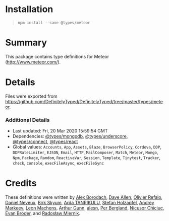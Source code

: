 # Installation
> `npm install --save @types/meteor`

# Summary
This package contains type definitions for Meteor (http://www.meteor.com/).

# Details
Files were exported from https://github.com/DefinitelyTyped/DefinitelyTyped/tree/master/types/meteor.

### Additional Details
 * Last updated: Fri, 20 Mar 2020 15:59:54 GMT
 * Dependencies: [@types/mongodb](https://npmjs.com/package/@types/mongodb), [@types/underscore](https://npmjs.com/package/@types/underscore), [@types/connect](https://npmjs.com/package/@types/connect), [@types/react](https://npmjs.com/package/@types/react)
 * Global values: `Accounts`, `App`, `Assets`, `Blaze`, `BrowserPolicy`, `Cordova`, `DDP`, `DDPRateLimiter`, `EJSON`, `Email`, `HTTP`, `MailComposer`, `Match`, `Meteor`, `Mongo`, `Npm`, `Package`, `Random`, `ReactiveVar`, `Session`, `Template`, `Tinytest`, `Tracker`, `check`, `console`, `execFileAsync`, `execFileSync`

# Credits
These definitions were written by [Alex Borodach](https://github.com/barbatus), [Dave Allen](https://github.com/fullflavedave), [Olivier Refalo](https://github.com/orefalo), [Daniel Neveux](https://github.com/dagatsoin), [Birk Skyum](https://github.com/birkskyum), [Arda TANRIKULU](https://github.com/ardatan), [Stefan Holzapfel](https://github.com/stefanholzapfel), [Andrey Markeev](https://github.com/andrei-markeev), [Leon Machens](https://github.com/lmachens), [Arthur Gunn](https://github.com/gunn), [alesn](https://github.com/alesn), [Per Bergland](https://github.com/perbergland), [Nicusor Chiciuc](https://github.com/nicu-chiciuc), [Evan Broder](https://github.com/ebroder), and [Radosław Miernik](https://github.com/radekmie).
